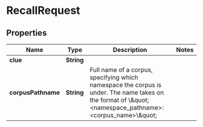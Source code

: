 

# RecallRequest


## Properties

| Name | Type | Description | Notes |
|------------ | ------------- | ------------- | -------------|
|**clue** | **String** |  |  |
|**corpusPathname** | **String** | Full name of a corpus, specifying which namespace the corpus is under.  The name takes on the format of \\\&quot;&lt;namespace_pathname&gt;:&lt;corpus_name&gt;\\\&quot; |  |



